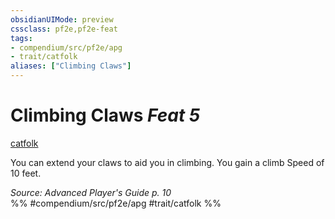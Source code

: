```yaml
---
obsidianUIMode: preview
cssclass: pf2e,pf2e-feat
tags:
- compendium/src/pf2e/apg
- trait/catfolk
aliases: ["Climbing Claws"]
---
```

# Climbing Claws  *Feat 5*  
[catfolk](catfolk-b1.md "Catfolk Ancestry & Heritage Trait")  


You can extend your claws to aid you in climbing. You gain a climb Speed of 10 feet.

*Source: Advanced Player's Guide p. 10*  
%% #compendium/src/pf2e/apg #trait/catfolk %%